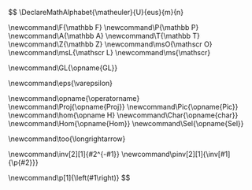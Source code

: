 $$
\DeclareMathAlphabet{\matheuler}{U}{eus}{m}{n}

\newcommand\F{\mathbb F}
\newcommand\P{\mathbb P}
\newcommand\A{\mathbb A}
\newcommand\T{\mathbb T}
\newcommand\Z{\mathbb Z}
\newcommand\msO{\mathscr O}
\newcommand\msL{\mathscr L}
\newcommand\ms{\mathscr}

\newcommand\GL{\opname{GL}}

\newcommand\eps{\varepsilon}

\newcommand\opname{\operatorname}
\newcommand\Proj{\opname{Proj}}
\newcommand\Pic{\opname{Pic}}
\newcommand\hom{\opname H}
\newcommand\Char{\opname{char}}
\newcommand\Hom{\opname{Hom}}
\newcommand\Sel{\opname{Sel}}

\newcommand\too{\longrightarrow}

\newcommand\inv[2][1]{#2^{-#1}}
\newcommand\pinv[2][1]{\inv[#1]{\p{#2}}}

\newcommand\p[1]{\left(#1\right)}
$$
